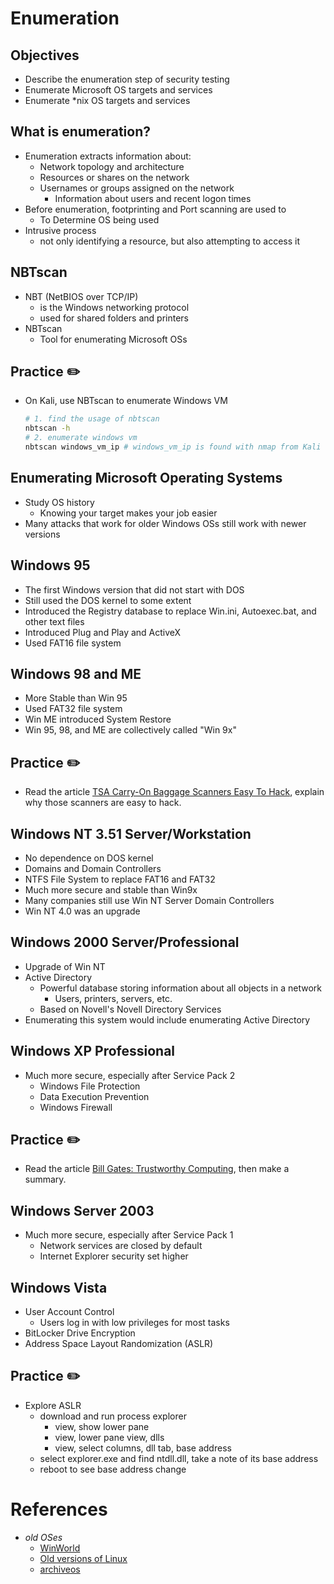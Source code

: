 # Enumeration

Objectives
---
- Describe the enumeration step of security testing
- Enumerate Microsoft OS targets and services
- Enumerate *nix OS targets and services


What is enumeration?
---
- Enumeration extracts information about:
  - Network topology and architecture
  - Resources or shares on the network
  - Usernames or groups assigned on the network
    - Information about users and recent logon times
- Before enumeration, footprinting and Port scanning are used to
  - To Determine OS being used
- Intrusive process
  - not only identifying a resource, but also attempting to access it


NBTscan
---
- NBT (NetBIOS over TCP/IP)
  - is the Windows networking protocol
  - used for shared folders and printers
- NBTscan
  - Tool for enumerating Microsoft OSs


Practice ✏️ 
---
- On Kali, use NBTscan to enumerate Windows VM
  ```bash
  # 1. find the usage of nbtscan
  nbtscan -h
  # 2. enumerate windows vm
  nbtscan windows_vm_ip # windows_vm_ip is found with nmap from Kali
  ```


Enumerating Microsoft Operating Systems
---
- Study OS history
  - Knowing your target makes your job easier
- Many attacks that work for older Windows OSs still work with newer versions


Windows 95
---
- The first Windows version that did not start with DOS
- Still used the DOS kernel to some extent
- Introduced the Registry database to replace Win.ini, Autoexec.bat, and other text files
- Introduced Plug and Play and ActiveX
- Used FAT16 file system


Windows 98 and ME
---
- More Stable than Win 95
- Used FAT32 file system
- Win ME introduced System Restore
- Win 95, 98, and ME are collectively called "Win 9x"


Practice ✏️ 
---
- Read the article [TSA Carry-On Baggage Scanners Easy To Hack](https://www.darkreading.com/attacks-breaches/tsa-carry-on-baggage-scanners-easy-to-hack), explain why those scanners are easy to hack.


Windows NT 3.51 Server/Workstation
---
- No dependence on DOS kernel
- Domains and Domain Controllers
- NTFS File System to replace FAT16 and FAT32
- Much more secure and stable than Win9x
- Many companies still use Win NT Server Domain Controllers
- Win NT 4.0 was an upgrade


Windows 2000 Server/Professional
---
- Upgrade of Win NT
- Active Directory
  - Powerful database storing information about all objects in a network
    - Users, printers, servers, etc.
  - Based on Novell's Novell Directory Services
- Enumerating this system would include enumerating Active Directory


Windows XP Professional
---
- Much more secure, especially after Service Pack 2
  - Windows File Protection
  - Data Execution Prevention
  - Windows Firewall


Practice ✏️ 
---
- Read the article [Bill Gates: Trustworthy Computing](https://www.wired.com/2002/01/bill-gates-trustworthy-computing/), then make a summary.


Windows Server 2003
---
- Much more secure, especially after Service Pack 1
  - Network services are closed by default
  - Internet Explorer security set higher 


Windows Vista
---
- User Account Control
  - Users log in with low privileges for most tasks
- BitLocker Drive Encryption
- Address Space Layout Randomization (ASLR)


Practice ✏️ 
---
- Explore ASLR
  - download and run process explorer
    - view, show lower pane
    - view, lower pane view, dlls
    - view, select columns, dll tab, base address
  - select explorer.exe and find ntdll.dll, take a note of its base address
  - reboot to see base address change


# References
* _old OSes_
  * [WinWorld](https://winworldpc.com/library/operating-systems)
  * [Old versions of Linux](https://soft.lafibre.info/)
  * [archiveos](https://archiveos.org/)